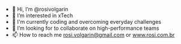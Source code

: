- 👋 Hi, I’m @rosivolgarin
- 👀 I’m interested in xTech 
- 🌱 I'm currently coding and overcoming everyday challenges
- 💞️ I’m looking for to collaborate on high-performance teams
- 📫 How to reach me rosi.volgarin@gmail.com or www.rosi.com.br

<!---
rosivolgarin/rosivolgarin is a ✨ special ✨ repository because its `README.md` (this file) appears on your GitHub profile.
You can click the Preview link to take a look at your changes.
--->

